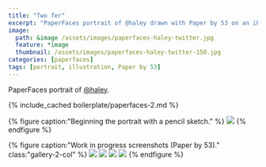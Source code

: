 ```yaml
---
title: "Two fer"
excerpt: "PaperFaces portrait of @haley drawn with Paper by 53 on an iPad."
image: 
  path: &image /assets/images/paperfaces-haley-twitter.jpg 
  feature: *image
  thumbnail: /assets/images/paperfaces-haley-twitter-150.jpg
categories: [paperfaces]
tags: [portrait, illustration, Paper by 53]
---
```


PaperFaces portrait of [@haley](https://twitter.com/haley).

{% include_cached boilerplate/paperfaces-2.md %}

{% figure caption:"Beginning the portrait with a pencil sketch." %}
[![](/assets/images/paperfaces-haley-process-1-750.jpg)](/assets/images/paperfaces-haley-process-1-lg.jpg)
{% endfigure %}

{% figure caption:"Work in progress screenshots (Paper by 53)." class:"gallery-2-col" %}
[![](/assets/images/paperfaces-haley-process-2-600.jpg)](/assets/images/paperfaces-haley-process-2-lg.jpg)
[![](/assets/images/paperfaces-haley-process-3-600.jpg)](/assets/images/paperfaces-haley-process-3-lg.jpg)
[![](/assets/images/paperfaces-haley-process-4-600.jpg)](/assets/images/paperfaces-haley-process-4-lg.jpg)
[![](/assets/images/paperfaces-haley-process-5-600.jpg)](/assets/images/paperfaces-haley-process-5-lg.jpg)
{% endfigure %}
